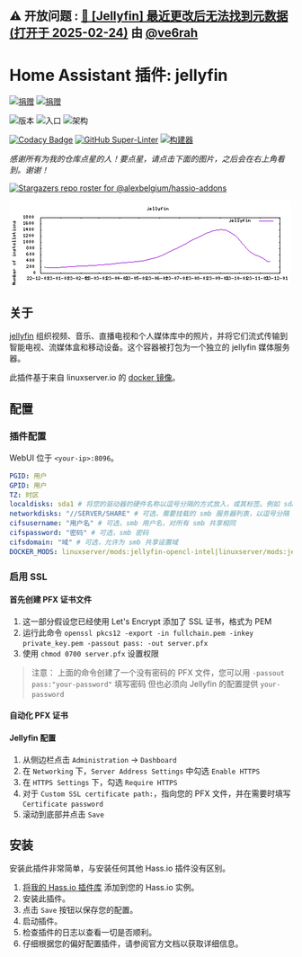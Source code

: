 ## &#9888; 开放问题 : [🐛 [Jellyfin] 最近更改后无法找到元数据 (打开于 2025-02-24)](https://github.com/alexbelgium/hassio-addons/issues/1787) 由 [@ve6rah](https://github.com/ve6rah)
# Home Assistant 插件: jellyfin

[![捐赠][donation-badge]](https://www.buymeacoffee.com/alexbelgium)
[![捐赠][paypal-badge]](https://www.paypal.com/donate/?hosted_button_id=DZFULJZTP3UQA)

![版本](https://img.shields.io/badge/dynamic/json?label=Version&query=%24.version&url=https%3A%2F%2Fraw.githubusercontent.com%2Falexbelgium%2Fhassio-addons%2Fmaster%2Fjellyfin%2Fconfig.json)
![入口](https://img.shields.io/badge/dynamic/json?label=Ingress&query=%24.ingress&url=https%3A%2F%2Fraw.githubusercontent.com%2Falexbelgium%2Fhassio-addons%2Fmaster%2Fjellyfin%2Fconfig.json)
![架构](https://img.shields.io/badge/dynamic/json?color=success&label=Arch&query=%24.arch&url=https%3A%2F%2Fraw.githubusercontent.com%2Falexbelgium%2Fhassio-addons%2Fmaster%2Fjellyfin%2Fconfig.json)

[![Codacy Badge](https://app.codacy.com/project/badge/Grade/9c6cf10bdbba45ecb202d7f579b5be0e)](https://www.codacy.com/gh/alexbelgium/hassio-addons/dashboard?utm_source=github.com&utm_medium=referral&utm_content=alexbelgium/hassio-addons&utm_campaign=Badge_Grade)
[![GitHub Super-Linter](https://img.shields.io/github/actions/workflow/status/alexbelgium/hassio-addons/weekly-supelinter.yaml?label=Lint%20code%20base)](https://github.com/alexbelgium/hassio-addons/actions/workflows/weekly-supelinter.yaml)
[![构建器](https://img.shields.io/github/actions/workflow/status/alexbelgium/hassio-addons/onpush_builder.yaml?label=Builder)](https://github.com/alexbelgium/hassio-addons/actions/workflows/onpush_builder.yaml)

[donation-badge]: https://img.shields.io/badge/Buy%20me%20a%20coffee%20(no%20paypal)-%23d32f2f?logo=buy-me-a-coffee&style=flat&logoColor=white
[paypal-badge]: https://img.shields.io/badge/Buy%20me%20a%20coffee%20with%20Paypal-0070BA?logo=paypal&style=flat&logoColor=white

_感谢所有为我的仓库点星的人！要点星，请点击下面的图片，之后会在右上角看到。谢谢！_

[![Stargazers repo roster for @alexbelgium/hassio-addons](https://raw.githubusercontent.com/alexbelgium/hassio-addons/master/.github/stars2.svg)](https://github.com/alexbelgium/hassio-addons/stargazers)

![下载演变](https://raw.githubusercontent.com/alexbelgium/hassio-addons/master/jellyfin/stats.png)

## 关于

[jellyfin](https://jellyfin.org/) 组织视频、音乐、直播电视和个人媒体库中的照片，并将它们流式传输到智能电视、流媒体盒和移动设备。这个容器被打包为一个独立的 jellyfin 媒体服务器。

此插件基于来自 linuxserver.io 的 [docker 镜像](https://github.com/linuxserver/docker-jellyfin)。

## 配置

### 插件配置

WebUI 位于 `<your-ip>:8096`。

```yaml
PGID: 用户
GPID: 用户
TZ: 时区
localdisks: sda1 # 将您的驱动器的硬件名称以逗号分隔的方式放入，或其标签。例如 sda1, sdb1, MYNAS...
networkdisks: "//SERVER/SHARE" # 可选，需要挂载的 smb 服务器列表，以逗号分隔
cifsusername: "用户名" # 可选，smb 用户名，对所有 smb 共享相同
cifspassword: "密码" # 可选，smb 密码
cifsdomain: "域" # 可选，允许为 smb 共享设置域
DOCKER_MODS: linuxserver/mods:jellyfin-opencl-intel|linuxserver/mods:jellyfin-amd|linuxserver/mods:jellyfin-rffmpeg # 安装图形驱动程序
```

### 启用 SSL
#### 首先创建 PFX 证书文件
1. 这一部分假设您已经使用 Let's Encrypt 添加了 SSL 证书，格式为 PEM
2. 运行此命令 `openssl pkcs12 -export -in fullchain.pem -inkey private_key.pem -passout pass: -out server.pfx`
3. 使用 `chmod 0700 server.pfx` 设置权限
> 注意：
> 上面的命令创建了一个没有密码的 PFX 文件，您可以用 `-passout pass:"your-password"` 填写密码
> 但也必须向 Jellyfin 的配置提供 `your-password`

#### 自动化 PFX 证书

#### Jellyfin 配置
1. 从侧边栏点击 `Administration` -> `Dashboard`
2. 在 `Networking` 下，`Server Address Settings` 中勾选 `Enable HTTPS`
3. 在 `HTTPS Settings` 下，勾选 `Require HTTPS`
4. 对于 `Custom SSL certificate path:`，指向您的 PFX 文件，并在需要时填写 `Certificate password`
5. 滚动到底部并点击 `Save`

## 安装

安装此插件非常简单，与安装任何其他 Hass.io 插件没有区别。

1. [将我的 Hass.io 插件库][repository] 添加到您的 Hass.io 实例。
1. 安装此插件。
1. 点击 `Save` 按钮以保存您的配置。
1. 启动插件。
1. 检查插件的日志以查看一切是否顺利。
1. 仔细根据您的偏好配置插件，请参阅官方文档以获取详细信息。

[repository]: https://github.com/alexbelgium/hassio-addons